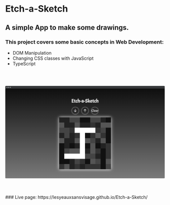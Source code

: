 # Etch-a-Sketch

## A simple App to make some drawings.

### This project covers some basic concepts in Web Development:

- DOM Manipulation
- Changing CSS classes with JavaScript
- TypeScript
<br>
<br>

![Etch a Sketch screenshot](/src/assets/screely-1645624936218.png)

<br>
<br>
### Live page: https://lesyeauxsansvisage.github.io/Etch-a-Sketch/
